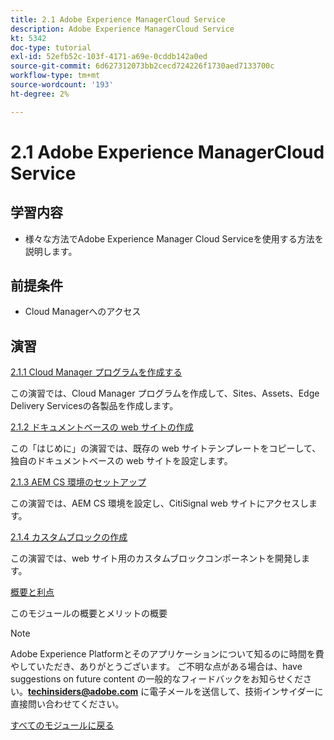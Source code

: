 ```yaml
---
title: 2.1 Adobe Experience ManagerCloud Service
description: Adobe Experience ManagerCloud Service
kt: 5342
doc-type: tutorial
exl-id: 52efb52c-103f-4171-a69e-0cddb142a0ed
source-git-commit: 6d627312073bb2cecd724226f1730aed7133700c
workflow-type: tm+mt
source-wordcount: '193'
ht-degree: 2%

---
```


# 2.1 Adobe Experience ManagerCloud Service

## 学習内容

- 様々な方法でAdobe Experience Manager Cloud Serviceを使用する方法を説明します。

## 前提条件

- Cloud Managerへのアクセス

## 演習

[2.1.1 Cloud Manager プログラムを作成する](./ex1.md)

この演習では、Cloud Manager プログラムを作成して、Sites、Assets、Edge Delivery Servicesの各製品を作成します。

[2.1.2 ドキュメントベースの web サイトの作成](./ex2.md)

この「はじめに」の演習では、既存の web サイトテンプレートをコピーして、独自のドキュメントベースの web サイトを設定します。

[2.1.3 AEM CS 環境のセットアップ](./ex3.md)

この演習では、AEM CS 環境を設定し、CitiSignal web サイトにアクセスします。

[2.1.4 カスタムブロックの作成](./ex4.md)

この演習では、web サイト用のカスタムブロックコンポーネントを開発します。

[概要と利点](./summary.md)

このモジュールの概要とメリットの概要

>[!NOTE]
>
>Adobe Experience Platformとそのアプリケーションについて知るのに時間を費やしていただき、ありがとうございます。 ご不明な点がある場合は、have suggestions on future content の一般的なフィードバックをお知らせください。**techinsiders@adobe.com** に電子メールを送信して、技術インサイダーに直接問い合わせてください。

[すべてのモジュールに戻る](../../../overview.md)
